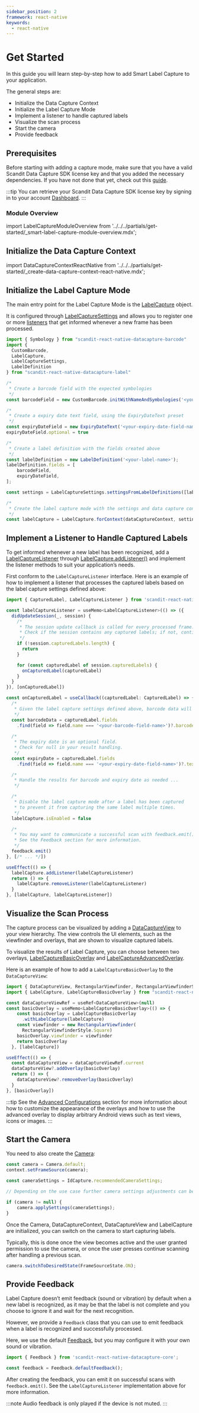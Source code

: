 ```yaml
---
sidebar_position: 2
framework: react-native
keywords:
  - react-native
---
```


# Get Started

In this guide you will learn step-by-step how to add Smart Label Capture to your application.

The general steps are:

- Initialize the Data Capture Context
- Initialize the Label Capture Mode
- Implement a listener to handle captured labels
- Visualize the scan process
- Start the camera
- Provide feedback

## Prerequisites

Before starting with adding a capture mode, make sure that you have a valid Scandit Data Capture SDK license key and that you added the necessary dependencies. If you have not done that yet, check out this [guide](/sdks/react-native/add-sdk.md).

:::tip
You can retrieve your Scandit Data Capture SDK license key by signing in to your account [Dashboard](https://ssl.scandit.com/dashboard/sign-in).
:::

### Module Overview

import LabelCaptureModuleOverview from '../../../partials/get-started/_smart-label-capture-module-overview.mdx';

<LabelCaptureModuleOverview/>

## Initialize the Data Capture Context

import DataCaptureContextReactNative from '../../../partials/get-started/_create-data-capture-context-react-native.mdx';

<DataCaptureContextReactNative/>

## Initialize the Label Capture Mode

The main entry point for the Label Capture Mode is the [LabelCapture](https://docs.scandit.com/data-capture-sdk/react-native/label-capture/api/label-capture.html#class-scandit.datacapture.label.LabelCapture) object.

It is configured through [LabelCaptureSettings](https://docs.scandit.com/data-capture-sdk/react-native/label-capture/api/label-capture-settings.html#class-scandit.datacapture.label.LabelCaptureSettings) and allows you to register one or more [listeners](https://docs.scandit.com/data-capture-sdk/react-native/label-capture/api/label-capture-listener.html#interface-scandit.datacapture.label.ILabelCaptureListener) that get informed whenever a new frame has been processed.

```js
import { Symbology } from "scandit-react-native-datacapture-barcode"
import {
  CustomBarcode,
  LabelCapture,
  LabelCaptureSettings,
  LabelDefinition
} from "scandit-react-native-datacapture-label"

/*
 * Create a barcode field with the expected symbologies
 */
const barcodeField = new CustomBarcode.initWithNameAndSymbologies('<your-barcode-field-name>', [Symbology.EAN13_UPCA, Symbology.CODE128]);

/*
 * Create a expiry date text field, using the ExpiryDateText preset
 */
const expiryDateField = new ExpiryDateText('<your-expiry-date-field-name>')
expiryDateField.optional = true 

/*
 * Create a label definition with the fields created above
 */
const labelDefinition = new LabelDefinition('<your-label-name>');
labelDefinition.fields = [
    barcodeField,
    expiryDateField,
];

const settings = LabelCaptureSettings.settingsFromLabelDefinitions([labelDefinition], {})!

/*
 * Create the label capture mode with the settings and data capture context created earlier
 */
const labelCapture = LabelCapture.forContext(dataCaptureContext, settings);
```

## Implement a Listener to Handle Captured Labels

To get informed whenever a new label has been recognized, add a [LabelCaptureListener](https://docs.scandit.com/data-capture-sdk/react-native/label-capture/api/label-capture-listener.html#interface-scandit.datacapture.label.ILabelCaptureListener) through [LabelCapture.addListener()](https://docs.scandit.com/data-capture-sdk/react-native/label-capture/api/label-capture.html#method-scandit.datacapture.label.LabelCapture.AddListener) and implement the listener methods to suit your application’s needs.

First conform to the `LabelCaptureListener` interface. Here is an example of how to implement a listener that processes the captured labels based on the label capture settings defined above:

```js
import { CapturedLabel, LabelCaptureListener } from 'scandit-react-native-datacapture-label';

const labelCaptureListener = useMemo<LabelCaptureListener>(() => ({
  didUpdateSession(_, session) {
    /* 
     * The session update callback is called for every processed frame.
     * Check if the session contains any captured labels; if not, continue capturing.
     */
    if (!session.capturedLabels.length) {
      return
    }

    for (const capturedLabel of session.capturedLabels) {
      onCapturedLabel(capturedLabel)
    }
  }
}), [onCapturedLabel])

const onCapturedLabel = useCallback((capturedLabel: CapturedLabel) => {
  /* 
   * Given the label capture settings defined above, barcode data will always be present.
   */
  const barcodeData = capturedLabel.fields
    .find(field => field.name === '<your-barcode-field-name>')?.barcode?.data
  
  /* 
   * The expiry date is an optional field.
   * Check for null in your result handling.
   */
  const expiryDate = capturedLabel.fields
    .find(field => field.name === '<your-expiry-date-field-name>')?.text

  /* 
   * Handle the results for barcode and expiry date as needed ...
   */

  /* 
   * Disable the label capture mode after a label has been captured
   * to prevent it from capturing the same label multiple times.
   */
  labelCapture.isEnabled = false

  /* 
   * You may want to communicate a successful scan with feedback.emit() here.
   * See the Feedback section for more information.
   */
  feedback.emit()
}, [/* ... */])

useEffect(() => {
  labelCapture.addListener(labelCaptureListener)
  return () => {
    labelCapture.removeListener(labelCaptureListener)
  }
}, [labelCapture, labelCaptureListener])
```

## Visualize the Scan Process

The capture process can be visualized by adding a [DataCaptureView](https://docs.scandit.com/data-capture-sdk/react-native/core/api/ui/data-capture-view.html#class-scandit.datacapture.core.ui.DataCaptureView) to your view hierarchy. The view controls the UI elements, such as the viewfinder and overlays, that are shown to visualize captured labels.

To visualize the results of Label Capture, you can choose between two overlays, [LabelCaptureBasicOverlay](https://docs.scandit.com/data-capture-sdk/react-native/label-capture/api/ui/label-capture-basic-overlay.html#class-scandit.datacapture.label.ui.LabelCaptureBasicOverlay) and [LabelCaptureAdvancedOverlay](https://docs.scandit.com/data-capture-sdk/react-native/label-capture/api/ui/label-capture-advanced-overlay.html#class-scandit.datacapture.label.ui.LabelCaptureAdvancedOverlay).

Here is an example of how to add a `LabelCaptureBasicOverlay` to the `DataCaptureView`:

```js
import { DataCaptureView, RectangularViewfinder, RectangularViewfinderStyle, SizeWithUnit, MeasureUnit, NumberWithUnit } from 'scandit-react-native-datacapture-core';
import { LabelCapture, LabelCaptureBasicOverlay } from "scandit-react-native-datacapture-label"

const dataCaptureViewRef = useRef<DataCaptureView>(null)
const basicOverlay = useMemo<LabelCaptureBasicOverlay>(() => {
    const basicOverlay = LabelCaptureBasicOverlay
      .withLabelCapture(labelCapture)
    const viewfinder = new RectangularViewfinder(
      RectangularViewfinderStyle.Square)
    basicOverlay.viewfinder = viewfinder
    return basicOverlay
  }, [labelCapture])

useEffect(() => {
  const dataCaptureView = dataCaptureViewRef.current
  dataCaptureView?.addOverlay(basicOverlay)
  return () => {
    dataCaptureView?.removeOverlay(basicOverlay)
  }
}, [basicOverlay])
```

:::tip
See the [Advanced Configurations](advanced.md) section for more information about how to customize the appearance of the overlays and how to use the advanced overlay to display arbitrary Android views such as text views, icons or images.
:::

## Start the Camera

You need to also create the [Camera](https://docs.scandit.com/data-capture-sdk/react-native/core/api/camera.html#class-scandit.datacapture.core.Camera):

```js
const camera = Camera.default;
context.setFrameSource(camera);

const cameraSettings = IdCapture.recommendedCameraSettings;

// Depending on the use case further camera settings adjustments can be made here.

if (camera != null) {
	camera.applySettings(cameraSettings);
}
```

Once the Camera, DataCaptureContext, DataCaptureView and LabelCapture are initialized, you can switch on the camera to start capturing labels.

Typically, this is done once the view becomes active and the user granted permission to use the camera, or once the user presses continue scanning after handling a previous scan.

```js
camera.switchToDesiredState(FrameSourceState.ON);
```

## Provide Feedback

Label Capture doesn’t emit feedback (sound or vibration) by default when a new label is recognized, as it may be that the label is not complete and you choose to ignore it and wait for the next recognition.

However, we provide a `Feedback` class that you can use to emit feedback when a label is recognized and successfully processed.

Here, we use the default [Feedback](https://docs.scandit.com/data-capture-sdk/ios/core/api/feedback.html#class-scandit.datacapture.core.Feedback), but you may configure it with your own sound or vibration.

```js
import { Feedback } from 'scandit-react-native-datacapture-core';

const feedback = Feedback.defaultFeedback();
```

After creating the feedback, you can emit it on successful scans with `feedback.emit()`. See the `LabelCaptureListener` implementation above for more information.

:::note
Audio feedback is only played if the device is not muted.
:::